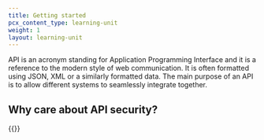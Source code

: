 ```yaml
---
title: Getting started
pcx_content_type: learning-unit
weight: 1
layout: learning-unit
---
```


API is an acronym standing for Application Programming Interface and it is a reference to the modern style of web communication. It is often formatted using JSON, XML or a similarly formatted data. The main purpose of an API is to allow different systems to seamlessly integrate together. 

## Why care about API security?

{{<render file="_why-care.md" productFolder="api-shield" >}}